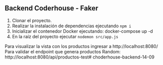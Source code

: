 ## Backend Coderhouse - Faker

 1. Clonar el proyecto.
 2. Realizar la instalación de dependencias ejecutando `npm i`
 3. Inicializar el contenedor Docker ejecutando: docker-compose up -d
 4. En la raíz del proyecto ejecutar `nodemon src/app.js`

Para visualizar la vista con los productos ingresar a http://localhost:8080/
Para validar el endpoint que genera productos Random: http://localhost:8080/api/productos-test# choderhouse-backend-14-09
